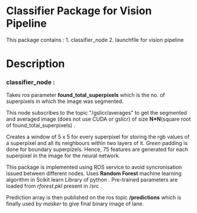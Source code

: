 # Classifier Package for Vision Pipeline
This package contains : 
	1. classifier_node
	2. launchfile for vision pipeline

# Description
### classifier_node :
Takes ros parameter **found_total_superpixels** which is the no. of superpixels in which the image was segmented. 

This node subscribes to the topic "/gslicr/averages" to get the segmented and averaged image (does not use CUDA or gslicr) of size **N\*N**(square root of found_total_superpixels) .

Creates a window of 5 x 5 for every superpixel for storing the rgb values of a superpixel and all its neighbours within two layers of it. *Green* padding is done for boundary superpizels. Hence, 75 features are generated for each superpixel in the image for the neural network.

This package is implemented using ROS service to avoid syncronisation issued between different nodes.
Uses **Random Forest** machine learning algorithm in Scikit learn Library of python . Pre-trained parameters are loaded from *rforest.pkl* present in /src . 

Prediction array is then published on the ros topic **/predictions** which is finally used by *masker* to give final binary image of lane.

###   
